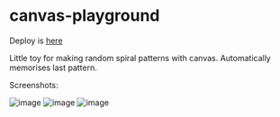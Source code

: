 # canvas-playground

Deploy is [here](https://yanmsh.github.io/canvas-playground/)

Little toy for making random spiral patterns with canvas. Automatically memorises last pattern.

Screenshots:

![image](https://user-images.githubusercontent.com/89582326/184631188-13dff666-e7dd-4504-8b6c-d11f315f001e.png)
![image](https://user-images.githubusercontent.com/89582326/184631324-8baf6d83-a478-4873-b9f5-288d336781bb.png)
![image](https://user-images.githubusercontent.com/89582326/184631401-dcc7a83c-9916-4fbe-a45d-ffe6fd0e3e20.png)
